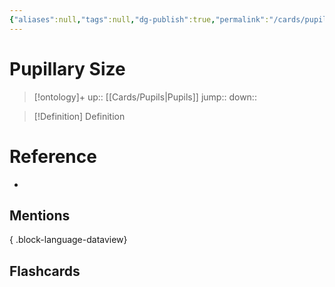 ```yaml
---
{"aliases":null,"tags":null,"dg-publish":true,"permalink":"/cards/pupillary-size/","dgPassFrontmatter":true}
---
```


# Pupillary Size

> [!ontology]+
> up:: [[Cards/Pupils\|Pupils]]
> jump:: 
> down:: 

> [!Definition] Definition

# Reference

- 

## Mentions


{ .block-language-dataview}

## Flashcards
